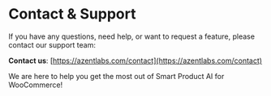 # Contact & Support

If you have any questions, need help, or want to request a feature, please contact our support team:

<strong>Contact us</strong>: [https://azentlabs.com/contact](https://azentlabs.com/contact)

We are here to help you get the most out of Smart Product AI for WooCommerce!
